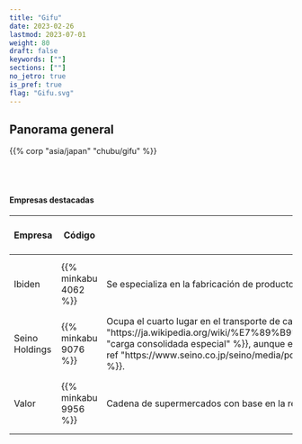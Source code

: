```yaml
---
title: "Gifu"
date: 2023-02-26
lastmod: 2023-07-01
weight: 80
draft: false
keywords: [""]
sections: [""]
no_jetro: true
is_pref: true
flag: "Gifu.svg"
---
```



<div class="main-desciption country-description">
    <h2 class="section-title">Panorama general</h2>
    <ul class="rule-list">
    </ul>
    {{% corp "asia/japan" "chubu/gifu" %}}
</div>

<div class="container-corp mt-5" id="corp-desc" style="padding-top:50px">
    <h4 class="mb-4">Empresas destacadas</h4>
    <table class="table table-striped table-bordered">
        <thead class="table-light">
            <tr>
                <th scope="col" class="col-width-2">Empresa</th>
                <th scope="col" class="col-width-1">Código</th>
                <th scope="col" class="col-width-7">Descripción</th>
                <th scope="col" class="col-width-05">Resultados</th>
                <th scope="col" class="col-width-05">Historial de dividendos</th>
            </tr>
        </thead>
        <tbody class="corp-desc">
            <tr>
                <td>Ibiden</td>
                <td>{{% minkabu 4062 %}}</td>
                <td>Se especializa en la fabricación de productos cerámicos y posee el 50 % de la cuota mundial de sustratos para paquetes de semiconductores.</td>
                <td>{{% corplink "https://www.ibiden.co.jp/ir/library/" %}}</td>
                <td>{{% dividend "tokyo" "4062" %}}</td>
            </tr>
            <tr>
                <td>Seino Holdings</td>
                <td>{{% minkabu 9076 %}}</td>
                <td>Ocupa el cuarto lugar en el transporte de <span class="quiz">carga consolidada especial</span>{{% ref "https://ja.wikipedia.org/wiki/%E7%89%B9%E5%88%A5%E7%A9%8D%E5%90%88%E3%81%9B%E8%B2%A8%E7%89%A9%E9%81%8B%E9%80%81" "carga consolidada especial" %}}, aunque en B2B goza de una alta cuota. Posee una flota de vehículos numerosa en relación con su número de almacenes{{% ref "https://www.seino.co.jp/seino/media/pdf-lib/20230612-04.pdf" "\"Orientación de gestión a medio y largo plazo: Visión deseada y hoja de ruta 2028\"" %}}.</td>
                <td>{{% corplink "https://www.seino.co.jp/seino/shd/ir/account-settlement/" %}}</td>
                <td>{{% dividend "tokyo" "9076" %}}</td>
            </tr>
            <tr>
                <td>Valor</td>
                <td>{{% minkabu 9956 %}}</td>
                <td>Cadena de supermercados con base en la región de Tokai.</td>
                <td>{{% corplink "https://valorholdings.co.jp/ir_top/" %}}</td>
                <td>{{% dividend "tokyo" "9956" %}}</td>
            </tr>
        </tbody>
    </table>
</div>

